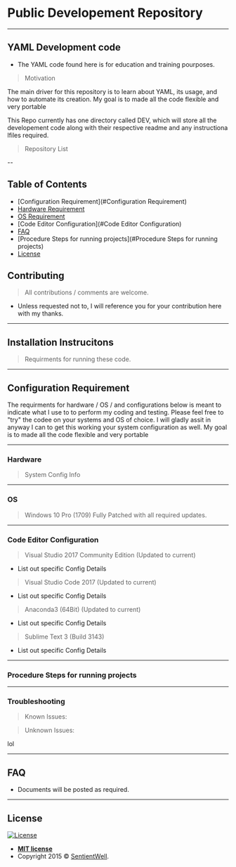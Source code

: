<!---
<a href="https://github.com/TrunksLegendary/SentientWell"><img src="https://raw.githubusercontent.com/TrunksLegendary/SentientWell/master/Images/sw-cmyk.png?_sm_au_=iVVJFRM5TWW0R0TB" title="The Sentient Well" alt="SentientWell"></a>

<!-- [![FVCproductions](https://avatars1.githubusercontent.com/u/4284691?v=3&s=200)](https://github.com/TrunksLegendary/SentientWell) -->
<!---***INSERT GRAPHIC HERE (include hyperlink in image)***--->

# Public Developement Repository
---
## YAML Development code

- The YAML code found here is for education and training pourposes.

> Motivation

  The main driver for this repository is to learn about YAML, its usage, and how to automate its creation.
  My goal is to made all the code flexible and very portable

This Repo currently has one directory called DEV, which will store all the developement code along with their respective readme and any instructiona lfiles required.

> Repository List

--
## Table of Contents 

- [Configuration Requirement](#Configuration Requirement)
- [Hardware Requirement](#Hardware)
- [OS Requirement](#OS)
- [Code Editor Configuration](#Code Editor Configuration)
- [FAQ](#FAQ)
- [Procedure Steps for running projects](#Procedure Steps for running projects)
- [License](#license)


## Contributing

> All contributions / comments are welcome. 

- Unless requested not to, I will reference you for your contribution here with my thanks.

---
## Installation Instrucitons
> Requirments for running these code.

---
## Configuration Requirement
 
 The requirments for hardware / OS / and configurations below is meant to indicate what I use to to perform my coding and testing. Please feel free to "try" the codee on your systems and OS of choice.
 I will gladly assit in anyway I can to get this working your system configuration as well. My goal is to made all the code flexible and very portable

---
### Hardware

> System Config Info

--- 
### OS

> Windows 10 Pro (1709)
Fully Patched with all required updates.

---
### Code Editor Configuration

> Visual Studio 2017 Community Edition (Updated to current)
  - List out specific Config Details
  
> Visual Studio Code 2017 (Updated to current)
  - List out specific Config Details
  
> Anaconda3 (64Bit) (Updated to current)
  - List out specific Config Details
  
> Sublime Text 3 (Build 3143)
  - List out specific Config Details
 
---
### Procedure Steps for running projects


---
### Troubleshooting

> Known Issues:

> Unknown Issues:

lol

---
## FAQ

- Documents will be posted as required.

---

## License

[![License](https://img.shields.io/:license-mit-blue.svg?style=flat-square)](http://badges.mit-license.org)

- **[MIT license](http://opensource.org/licenses/mit-license.php)**
- Copyright 2015 © <a href="https://github.com/TrunksLegendary/SentientWell" target="_blank">SentientWell</a>.
